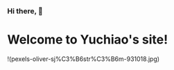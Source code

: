 ### Hi there, 👋

# Welcome to **Yuchiao**'s site!

!(pexels-oliver-sj%C3%B6str%C3%B6m-931018.jpg)

<!--
**yuchiaochao/yuchiaochao** is a ✨ _special_ ✨ repository because its `README.md` (this file) appears on your GitHub profile.

Here are some ideas to get you started:

- 🔭 I’m currently working on ...
- 🌱 I’m currently learning ...
- 👯 I’m looking to collaborate on ...
- 🤔 I’m looking for help with ...
- 💬 Ask me about ...
- 📫 How to reach me: ...
- 😄 Pronouns: ...
- ⚡ Fun fact: ...
-->
